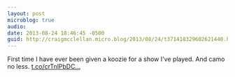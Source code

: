 ```yaml
---
layout: post
microblog: true
audio: 
date: 2013-08-24 18:46:45 -0500
guid: http://craigmcclellan.micro.blog/2013/08/24/t371418329602621440.html
---
```

First time I have ever been given a koozie for a show I've played. And camo no less. [t.co/crTnlPbDC...](http://t.co/crTnlPbDCm)
